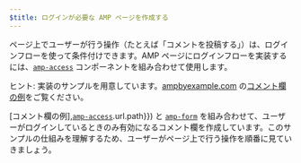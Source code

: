 ```yaml
---
$title: ログインが必要な AMP ページを作成する
---
```


ページ上でユーザーが行う操作（たとえば「コメントを投稿する」）は、ログインフローを使って条件付けできます。AMP ページにログインフローを実装するには、[`amp-access`](../../../../documentation/components/reference/amp-access.md) コンポーネントを組み合わせて使用します。

ヒント: 実装のサンプルを用意しています。[ampbyexample.com](../../../../documentation/examples/index.html) の[コメント欄の例](../../../../documentation/examples/documentation/Comment_Section.html)をご覧ください。

[コメント欄の例],[`amp-access`](../../../../documentation/examples/documentation/Comment_Section.html).url.path}}) と [`amp-form`](../../../../documentation/components/reference/amp-form.md) を組み合わせて、ユーザーがログインしているときのみ有効になるコメント欄を作成しています。このサンプルの仕組みを理解するため、ユーザーがページ上で行う操作を順番に見ていきましょう。
